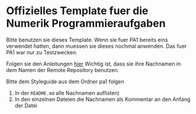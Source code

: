 # Offizielles Template fuer die Numerik Programmieraufgaben

Bitte benutzen sie dieses Template.
Wenn sie fuer PA1 bereits eins verwendet hatten, dann muessen sie dieses
nochmal anwenden. Das fuer PA1 war nur zu Testzwecken.

Folgen sie den Anleitungen [hier](https://github.com/chriswifn/numprog/)
Wichtig ist, dass sie ihre Nachnamen in dem Namen der Remote Repository benutzen.

Bitte dem Styleguide aus dem Ordner pa1 folgen
1. In der `README.md` alle Nachnamen auflisten)
1. In den einzelnen Dateien die Nachnamen als Kommentar an den Anfang der Datei
